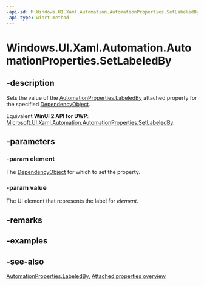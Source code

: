 ```yaml
---
-api-id: M:Windows.UI.Xaml.Automation.AutomationProperties.SetLabeledBy(Windows.UI.Xaml.DependencyObject,Windows.UI.Xaml.UIElement)
-api-type: winrt method
---
```


<!-- Method syntax
public void SetLabeledBy(Windows.UI.Xaml.DependencyObject element, Windows.UI.Xaml.UIElement value)
-->

# Windows.UI.Xaml.Automation.AutomationProperties.SetLabeledBy

## -description
Sets the value of the [AutomationProperties.LabeledBy](automationproperties_labeledby.md) attached property for the specified [DependencyObject](../windows.ui.xaml/dependencyobject.md).

Equivalent **WinUI 2 API for UWP**: [Microsoft.UI.Xaml.Automation.AutomationProperties.SetLabeledBy](/windows/winui/api/microsoft.ui.xaml.automation.automationproperties.setlabeledby).

## -parameters
### -param element
The [DependencyObject](../windows.ui.xaml/dependencyobject.md) for which to set the property.

### -param value
The UI element that represents the label for *element*.

## -remarks

## -examples

## -see-also

[AutomationProperties.LabeledBy](automationproperties_labeledby.md), [Attached properties overview](/windows/uwp/xaml-platform/attached-properties-overview)
